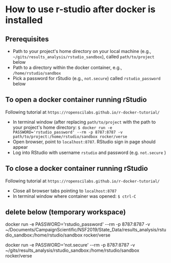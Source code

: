 # How to use r-studio after docker is installed

## Prerequisites
- Path to your project's home directory on your local machine (e.g., `~/gits/results_analysis/rstudio_sandbox`), called `path/to/project` below
- Path to a directory within the docker container, e.g., `/home/rstudio/sandbox`
- Pick a password for rStudio (e.g., `not.secure`) called `rstudio_password` below

## To open a docker container running rStudio
Following tutorial at `https://ropenscilabs.github.io/r-docker-tutorial/`
- In terminal window (after replacing `path/to/project` with the path to your project's home directory:  `$ docker run -e PASSWORD='rstudio_password' --rm -p 8787:8787 -v path/to/project:/home/rstudio/sandbox rocker/verse`
- Open browser, point to `localhost:8787`. RStudio sign in page should appear
- Log into RStudio with username `rstudio` and password (e.g. `not.secure` )

## To close a docker container running rStudio
Following tutorial at `https://ropenscilabs.github.io/r-docker-tutorial/`
- Close all browser tabs pointing to `localhost:8787`
- In terminal window where container was opened: `$ ctrl-C`


## delete below (temporary workspace)

docker run -e PASSWORD='rstudio_password' --rm -p 8787:8787 -v ~/Documents/CampaignScientific/NSF2019/State_Data/results_analysis/rstudio_sandbox:/home/rstudio/sandbox rocker/verse


docker run -e PASSWORD='not.secure' --rm -p 8787:8787 -v ~/gits/results_analysis/rstudio_sandbox:/home/rstudio/sandbox rocker/verse
